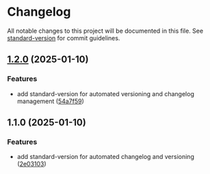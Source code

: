 # Changelog

All notable changes to this project will be documented in this file. See [standard-version](https://github.com/conventional-changelog/standard-version) for commit guidelines.

## [1.2.0](https://github.com/paulirv/peapodcms/compare/v1.1.0...v1.2.0) (2025-01-10)


### Features

* add standard-version for automated versioning and changelog management ([54a7f59](https://github.com/paulirv/peapodcms/commit/54a7f5949623a0c1e2211bdb87058aad459e7ca0))

## 1.1.0 (2025-01-10)


### Features

* add standard-version for automated changelog and versioning ([2e03103](https://github.com/paulirv/peapodcms/commit/2e031036fa0e81c9a024dff937795304ed92b6c3))
